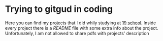 # Trying to gitgud in coding

Here you can find my projects that I did whily studying at [19 school](https://www.s19.be/). Inside every project there is a _README_ file with some extra info about the project. Unfortunately, I am not allowed to share pdfs with projects' description